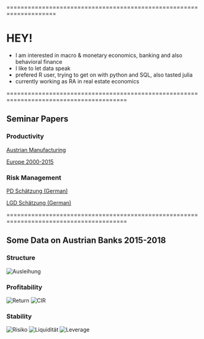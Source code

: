 ====================================================================
# HEY! 

- I am interested in macro & monetary economics, banking and also behavioral finance
- I like to let data speak
- prefered R user, trying to get on with python and SQL, also tasted julia 
- currently working as RA in real estate economics

========================================================================================

## Seminar Papers 

### Productivity

[Austrian Manufacturing](https://github.com/maiermartin/maiermartin/files/6129516/Emp_econ_paper.pdf)

[Europe 2000-2015](https://github.com/maiermartin/maiermartin/files/6129510/QMER_Report.pdf)

### Risk Management

[PD Schätzung (German)](https://github.com/maiermartin/maiermartin/files/6129542/PD.Aufgabe.pdf)

[LGD Schätzung (German)](https://github.com/maiermartin/maiermartin/files/6129546/LGD.Projekt.Beschreibung_Maier_Messner_Sarcletti.pdf)

========================================================================================

## Some Data on Austrian Banks 2015-2018

### Structure
![Ausleihung](https://user-images.githubusercontent.com/63603922/103804652-c35b1a00-5052-11eb-8c4e-fc0b1ca4cd2c.png)

### Profitability
![Return](https://user-images.githubusercontent.com/63603922/103804649-c2c28380-5052-11eb-828e-723c313189ae.png)
![CIR](https://user-images.githubusercontent.com/63603922/103804654-c35b1a00-5052-11eb-824d-04e4f954f7a0.png)

### Stability
![Risiko](https://user-images.githubusercontent.com/63603922/103804650-c2c28380-5052-11eb-89f8-83f7487fe919.png)
![Liquidität](https://user-images.githubusercontent.com/63603922/103804646-c1915680-5052-11eb-9e7e-bdf793598198.png)
![Leverage](https://user-images.githubusercontent.com/63603922/103804659-c3f3b080-5052-11eb-9364-1a196cdc3441.png)

